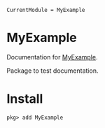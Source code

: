 ```@meta
CurrentModule = MyExample
```

# MyExample

Documentation for [MyExample](https://github.com/gianlucagrosso/MyExample.jl).

Package to test documentation.

# Install 

```julia-repl
pkg> add MyExample
```
